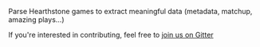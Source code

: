 Parse Hearthstone games to extract meaningful data (metadata, matchup, amazing plays...)

If you're interested in contributing, feel free to [join us on Gitter](https://gitter.im/zerotoheroes/Lobby)